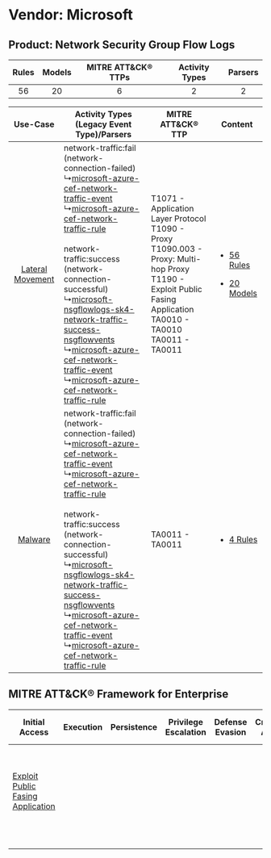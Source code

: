 Vendor: Microsoft
=================
Product: Network Security Group Flow Logs
-----------------------------------------
| Rules | Models | MITRE ATT&CK® TTPs | Activity Types | Parsers |
|:-----:|:------:|:------------------:|:--------------:|:-------:|
|  56   |   20   |         6          |       2        |    2    |

|    Use-Case    | Activity Types (Legacy Event Type)/Parsers    | MITRE ATT&CK® TTP    | Content    |
|:----:| ---- | ---- | ---- |
| [Lateral Movement](../../../UseCases/uc_lateral_movement.md) |  network-traffic:fail (network-connection-failed)<br> ↳[microsoft-azure-cef-network-traffic-event](Ps/pC_microsoftazurecefnetworktrafficevent.md)<br> ↳[microsoft-azure-cef-network-traffic-rule](Ps/pC_microsoftazurecefnetworktrafficrule.md)<br><br> network-traffic:success (network-connection-successful)<br> ↳[microsoft-nsgflowlogs-sk4-network-traffic-success-nsgflowvents](Ps/pC_microsoftnsgflowlogssk4networktrafficsuccessnsgflowvents.md)<br> ↳[microsoft-azure-cef-network-traffic-event](Ps/pC_microsoftazurecefnetworktrafficevent.md)<br> ↳[microsoft-azure-cef-network-traffic-rule](Ps/pC_microsoftazurecefnetworktrafficrule.md)<br> | T1071 - Application Layer Protocol<br>T1090 - Proxy<br>T1090.003 - Proxy: Multi-hop Proxy<br>T1190 - Exploit Public Fasing Application<br>TA0010 - TA0010<br>TA0011 - TA0011<br> | [<ul><li>56 Rules</li></ul><ul><li>20 Models</li></ul>](RM/r_m_microsoft_network_security_group_flow_logs_Lateral_Movement.md) |
|          [Malware](../../../UseCases/uc_malware.md)          |  network-traffic:fail (network-connection-failed)<br> ↳[microsoft-azure-cef-network-traffic-event](Ps/pC_microsoftazurecefnetworktrafficevent.md)<br> ↳[microsoft-azure-cef-network-traffic-rule](Ps/pC_microsoftazurecefnetworktrafficrule.md)<br><br> network-traffic:success (network-connection-successful)<br> ↳[microsoft-nsgflowlogs-sk4-network-traffic-success-nsgflowvents](Ps/pC_microsoftnsgflowlogssk4networktrafficsuccessnsgflowvents.md)<br> ↳[microsoft-azure-cef-network-traffic-event](Ps/pC_microsoftazurecefnetworktrafficevent.md)<br> ↳[microsoft-azure-cef-network-traffic-rule](Ps/pC_microsoftazurecefnetworktrafficrule.md)<br> | TA0011 - TA0011<br>    | [<ul><li>4 Rules</li></ul>](RM/r_m_microsoft_network_security_group_flow_logs_Malware.md)    |

MITRE ATT&CK® Framework for Enterprise
--------------------------------------
| Initial Access                                                                         | Execution | Persistence | Privilege Escalation | Defense Evasion | Credential Access | Discovery | Lateral Movement | Collection | Command and Control                                                                                                                                                                                                      | Exfiltration | Impact |
| -------------------------------------------------------------------------------------- | --------- | ----------- | -------------------- | --------------- | ----------------- | --------- | ---------------- | ---------- | ------------------------------------------------------------------------------------------------------------------------------------------------------------------------------------------------------------------------ | ------------ | ------ |
| [Exploit Public Fasing Application](https://attack.mitre.org/techniques/T1190)<br><br> |           |             |                      |                 |                   |           |                  |            | [Proxy: Multi-hop Proxy](https://attack.mitre.org/techniques/T1090/003)<br><br>[Application Layer Protocol](https://attack.mitre.org/techniques/T1071)<br><br>[Proxy](https://attack.mitre.org/techniques/T1090)<br><br> |              |        |